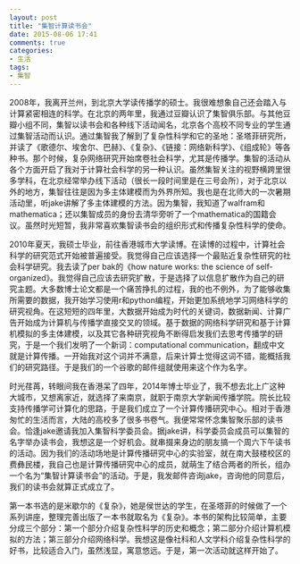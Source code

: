 ```yaml
---
layout: post
title: "集智计算读书会"
date: 2015-08-06 17:41
comments: true
categories: 
- 生活
tags:
- 集智
---
```


2008年，我离开兰州，到北京大学读传播学的硕士。我很难想象自己还会踏入与计算紧密相连的科学。在北京的两年里，我通过豆瓣认识了集智俱乐部。与其他豆瓣小组不同，集智以读书会和各种线下活动闻名，北京各个高校不同专业的学生通过集智活动而认识。通过集智我了解到了复杂性科学和它的圣地：圣塔菲研究所，并读了《歌德尔、埃舍尔、巴赫》、《复杂》、《链接：网络新科学》、《组成轮》等各种书。那个时候，复杂网络研究开始席卷社会科学，尤其是传播学。集智的活动从各个方面开启了我对于计算社会科学的另一种认识。虽然集智关注的视野横跨里很多学科，在北京经常举办线下活动（很长一段时间里是在三号会所），对于北京以外的地方，集智往往是因为多主体建模而为外界所知。我也是在北师大的一次暑期活动里，听jake讲解了多主体建模的方法。因为集智，我知道了walfram和mathematica；还以集智成员的身份去清华旁听了一个mathematica的国籍会议。虽然时光短暂，我非常喜欢集智读书会的组织形式和传播复杂性科学的使命。	

2010年夏天，我硕士毕业，前往香港城市大学读博。在读博的过程中，计算社会科学的研究范式开始被普遍接受。我觉得自己应该选择一个最贴近复杂性研究的社会科学研究。我去读了per bak的《how nature works: the science of self-organized》。我觉得自己应该去研究扩散，于是选择了以信息扩散作为自己的研究主题。大多数博士论文都是一个痛苦挣扎的过程，我的也不例外，为了能够收集所需要的数据，我开始学习使用r和python编程，开始更加系统地学习网络科学的研究视角。在这短短的四年里，大数据开始成为时代的关键词，数据新闻、计算广告开始成为计算机与传播学直接交叉的领域。基于数据的网络科学研究和基于计算机模拟的多主体建模，以及其它各种研究视角不断得启发我们去思考传播学的研究，于是一个我们发明了一个新词：computational communication，翻成中文就是计算传播。一开始我对这个词并不满意，后来计算士觉得这词不错，能概括我们的研究路径。于是我们的一个谷歌的邮件组就使用来这个作为名字。


时光荏苒，转眼间我在香港呆了四年，2014年博士毕业了，我不想去北上广这种大城市，又想离家近，就选择了来南京，就职于南京大学新闻传播学院。院长比较支持传播学可计算化的思路，于是我们成立了一个计算传播研究中心。相对于香港匆忙的生活而言，大陆的高校多了很多书卷气。我便常常怀念集智聚乐部的读书会。恰逢jake邀请我加入集智科学委员会。据jake讲，科学委员会成员可以集智的名字举办读书会，我想这是一个好机会。就串掇来身边的朋友搞一个周六下午读书的活动。因为我们的活动场地是计算传播研究中心的实验室，就在南大鼓楼校区的费彝民楼，我自己也是计算传播研究中心的成员，就萌生了结合两者的所长，组办一个名为“集智计算读书会”的活动。于是，我发邮件咨询jake，咨询他的同意后，我们的读书会就算正式成立了。

第一本书选的是米歇尔的《复杂》，她是侯世达的学生，在圣塔菲的时候做了一个系列讲座，整理完善出版了一本书就取名为《复杂》。本书的架构比较简单，主要分成三个部分：第一个部分介绍复杂性科学的历史和概念；第二部分介绍计算机模拟的方法；第三部分介绍网络科学。我想这是像社科和人文学科介绍复杂性科学的好书，比较适合入门，虽然浅显，寓意悠远。于是，第一次活动就这样开始了。

